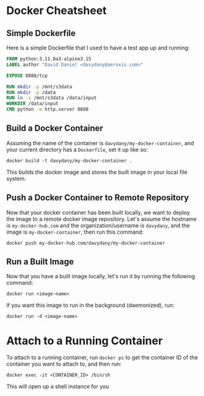 # Docker Cheatsheet

## Simple Dockerfile

Here is a simple Dockerfile that I used to have a test app up and running:

```Dockerfile
FROM python:3.11.0a3-alpine3.15
LABEL author "David Daniel <davydany@aeroxis.com>"

EXPOSE 8888/tcp

RUN mkdir -p /mnt/s3data
RUN mkdir -p /data
RUN ln -s /mnt/s3data /data/input
WORKDIR /data/input
CMD python -m http.server 8888
```

## Build a Docker Container

Assuming the name of the container is `davydany/my-docker-container`, and your
current directory has a `Dockerfile`, set it up like so:

`docker build -t davydany/my-docker-container .`

This builds the docker image and stores the built image in your local file system.

## Push a Docker Container to Remote Repository

Now that your docker container has been built locally, we want to deploy the image 
to a remote docker image repository. Let's assume the hostname is `my-docker-hub.com`
and the organization/username is `davydany`, and the image is `my-docker-container`,
then run this command:

```
docker push my-docker-hub.com/davydany/my-docker-container
```

## Run a Built Image

Now that you have a built image locally, let's run it by running the following command:

```
docker run <image-name>
```

If you want this image to run in the background (daemonized), run:

```
docker run -d <image-name>
```

# Attach to a Running Container

To attach to a running container, run `docker ps` to get the container ID of the container you want to
attach to, and then run:

```
docker exec -it <CONTAINER_ID> /bin/sh
```

This will open up a shell instance for you 